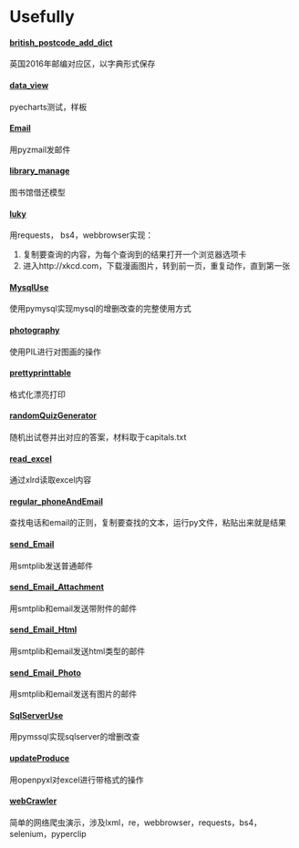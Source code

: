 # Usefully

#### [british_postcode_add_dict](https://github.com/mafiadarm/Python-Practice/blob/master/Project_useful/british_postcode_add_dict.py)

英国2016年邮编对应区，以字典形式保存

#### [data_view](https://github.com/mafiadarm/Python-Practice/blob/master/Project_useful/data_view.py)

pyecharts测试，样板

#### [Email](https://github.com/mafiadarm/Python-Practice/blob/master/Project_useful/Email.py)

用pyzmail发邮件

#### [library_manage](https://github.com/mafiadarm/Python-Practice/blob/master/Project_useful/library_manage.py)

图书馆借还模型

#### [luky](https://github.com/mafiadarm/Python-Practice/blob/master/Project_useful/luky.py)

用requests， bs4，webbrowser实现：

1. 复制要查询的内容，为每个查询到的结果打开一个浏览器选项卡
2. 进入http://xkcd.com，下载漫画图片，转到前一页，重复动作，直到第一张

#### [MysqlUse](https://github.com/mafiadarm/Python-Practice/blob/master/Project_useful/MysqlUse.py)

使用pymysql实现mysql的增删改查的完整使用方式

#### [photography](https://github.com/mafiadarm/Python-Practice/blob/master/Project_useful/photography.py)

使用PIL进行对图画的操作

#### [prettyprinttable](https://github.com/mafiadarm/Python-Practice/blob/master/Project_useful/prettyprinttable.py)

格式化漂亮打印

#### [randomQuizGenerator](https://github.com/mafiadarm/Python-Practice/blob/master/Project_useful/randomQuizGenerator.py)

随机出试卷并出对应的答案，材料取于capitals.txt

#### [read_excel](https://github.com/mafiadarm/Python-Practice/blob/master/Project_useful/read_excel.py)

通过xlrd读取excel内容

#### [regular_phoneAndEmail](https://github.com/mafiadarm/Python-Practice/blob/master/Project_useful/regular_phoneAndEmail.py)

查找电话和email的正则，复制要查找的文本，运行py文件，粘贴出来就是结果

#### [send_Email](https://github.com/mafiadarm/Python-Practice/blob/master/Project_useful/send_Email.py)

用smtplib发送普通邮件

#### [send_Email_Attachment](https://github.com/mafiadarm/Python-Practice/blob/master/Project_useful/send_Email_Attachment.py)

用smtplib和email发送带附件的邮件

#### [send_Email_Html](https://github.com/mafiadarm/Python-Practice/blob/master/Project_useful/send_Email_Html.py)

用smtplib和email发送html类型的邮件

#### [send_Email_Photo](https://github.com/mafiadarm/Python-Practice/blob/master/Project_useful/send_Email_Photo.py)

用smtplib和email发送有图片的邮件

#### [SqlServerUse](https://github.com/mafiadarm/Python-Practice/blob/master/Project_useful/SqlServerUse.py)

用pymssql实现sqlserver的增删改查

#### [updateProduce](https://github.com/mafiadarm/Python-Practice/blob/master/Project_useful/updateProduce.py)

用openpyxl对excel进行带格式的操作

#### [webCrawler](https://github.com/mafiadarm/Python-Practice/blob/master/Project_useful/webCrawler.py)

简单的网络爬虫演示，涉及lxml，re，webbrowser，requests，bs4，selenium，pyperclip